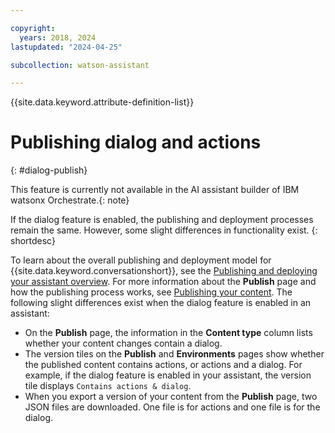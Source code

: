 ```yaml
---

copyright:
  years: 2018, 2024
lastupdated: "2024-04-25"

subcollection: watson-assistant

---
```


{{site.data.keyword.attribute-definition-list}}



# Publishing dialog and actions
{: #dialog-publish}

This feature is currently not available in the AI assistant builder of IBM watsonx Orchestrate.{: note}

If the dialog feature is enabled, the publishing and deployment processes remain the same. However, some slight differences in functionality exist.
{: shortdesc}

To learn about the overall publishing and deployment model for {{site.data.keyword.conversationshort}}, see the [Publishing and deploying your assistant overview](/docs/watson-assistant?topic=watson-assistant-publish-overview). For more information about the **Publish** page and how the publishing process works, see [Publishing your content](/docs/watson-assistant?topic=watson-assistant-publish). The following slight differences exist when the dialog feature is enabled in an assistant:

- On the **Publish** page, the information in the **Content type** column lists whether your content changes contain a dialog.
- The version tiles on the **Publish** and **Environments** pages show whether the published content contains actions, or actions and a dialog. For example, if the dialog feature is enabled in your assistant, the version tile displays `Contains actions & dialog`.
- When you export a version of your content from the **Publish** page, two JSON files are downloaded. One file is for actions and one file is for the dialog.
